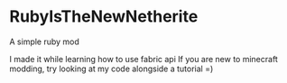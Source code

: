 # RubyIsTheNewNetherite
A simple ruby mod

I made it while learning how to use fabric api
If you are new to minecraft modding, try looking at my code alongside a tutorial =)
